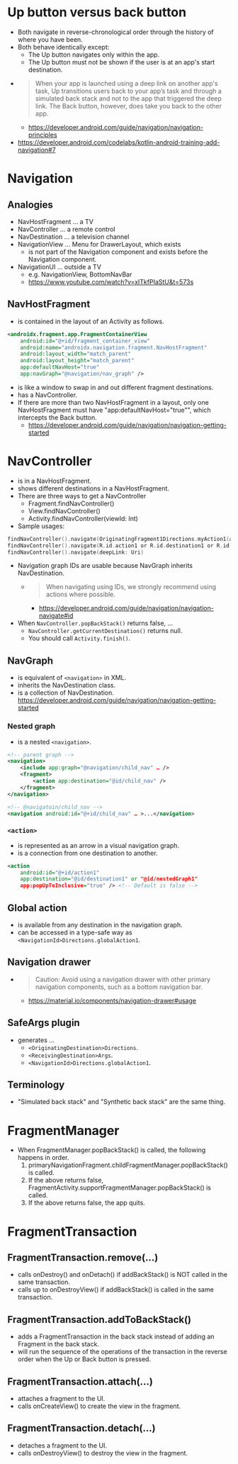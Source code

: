 # Up button versus back button
* Both navigate in reverse-chronological order through the history of where you have been.
* Both behave identically except:
  * The Up button navigates only within the app.
  * The Up button must not be shown if the user is at an app's start destination.
* > When your app is launched using a deep link on another app's task, Up transitions users back to your app’s task and through a simulated back stack and not to the app that triggered the deep link. The Back button, however, does take you back to the other app.
  * https://developer.android.com/guide/navigation/navigation-principles
* https://developer.android.com/codelabs/kotlin-android-training-add-navigation#7

# Navigation
## Analogies
* NavHostFragment … a TV
* NavController … a remote control
* NavDestination … a television channel
* NavigationView ... Menu for DrawerLayout, which exists 
  * is not part of the Navigation component and exists before the Navigation component.
* NavigationUI … outside a TV
  * e.g. NavigationView, BottomNavBar
  * https://www.youtube.com/watch?v=xITkfPIaStU&t=573s

## NavHostFragment
* is contained in the layout of an Activity as follows.
```xml
<androidx.fragment.app.FragmentContainerView
    android:id="@+id/fragment_container_view"
    android:name="androidx.navigation.fragment.NavHostFragment"
    android:layout_width="match_parent"
    android:layout_height="match_parent"
    app:defaultNavHost="true"
    app:navGraph="@navigation/nav_graph" />
```
* is like a window to swap in and out different fragment destinations.
* has a NavController.
* If there are more than two NavHostFragment in a layout, only one NavHostFragment must have "app:defaultNavHost="true"", which intercepts the Back button.
  * https://developer.android.com/guide/navigation/navigation-getting-started

# NavController
* is in a NavHostFragment.
* shows different destinations in a NavHostFragment.
* There are three ways to get a NavController
  * Fragment.findNavController()
  * View.findNavController()
  * Activity.findNavController(viewId: Int)
* Sample usages:
```kotlin
findNavController().navigate(OriginatingFragment1Directions.myAction1(argKey1 = argValue1))
findNavController().navigate(R.id.action1 or R.id.destination1 or R.id.nav_graph1)
findNavController().navigate(deepLink: Uri)
```
  * Navigation graph IDs are usable because NavGraph inherits NavDestination.
    * > When navigating using IDs, we strongly recommend using actions where possible.
      * https://developer.android.com/guide/navigation/navigation-navigate#id
* When `NavController.popBackStack()` returns false, …
  * `NavController.getCurrentDestination()` returns null.
  * You should call `Activity.finish()`.

## NavGraph
* is equivalent of `<navigation>` in XML.
* inherits the NavDestination class.
* is a collection of NavDestination.
https://developer.android.com/guide/navigation/navigation-getting-started

### Nested graph
* is a nested `<navigation>`.
```xml
<!-- parent graph -->
<navigation>
    <include app:graph="@navigation/child_nav" … />
    <fragment>
        <action app:destination="@id/child_nav" />
    </fragment>
</navigation>
```
```xml
<!-- @navigatoin/child_nav -->
<navigation android:id="@+id/child_nav" … >...</navigation>
```

### `<action>`
* is represented as an arrow in a visual navigation graph.
* is a connection from one destination to another.
```xml
<action
    android:id="@+id/action1"
    app:destination="@id/destination1" or "@id/nestedGraph1"
    app:popUpToInclusive="true" /> <!-- Default is false -->
```

## Global action
* is available from any destination in the navigation graph.
* can be accessed in a type-safe way as `<NavigationId>Directions.globalAction1`.

## Navigation drawer
* > Caution: Avoid using a navigation drawer with other primary navigation components, such as a bottom navigation bar.
  * https://material.io/components/navigation-drawer#usage

## SafeArgs plugin
* generates ...
  * `<OriginatingDestination>Directions`.
  * `<ReceivingDestination>Args`.
  * `<NavigationId>Directions.globalAction1`.

## Terminology
* "Simulated back stack" and "Synthetic back stack" are the same thing.

# FragmentManager
* When FragmentManager.popBackStack() is called, the following happens in order.
  1. primaryNavigationFragment.childFragmentManager.popBackStack() is called.
  2. If the above returns false, FragmentActivity.supportFragmentManager.popBackStack() is called.
  3. If the above returns false, the app quits.

# FragmentTransaction
## FragmentTransaction.remove(...)
* calls onDestroy() and onDetach() if addBackStack() is NOT called in the same transaction.
* calls up to onDestroyView() if addBackStack() is called in the same transaction.

## FragmentTransaction.addToBackStack()
* adds a FragmentTransaction in the back stack instead of adding an Fragment in the back stack.
* will run the sequence of the operations of the transaction in the reverse order when the Up or Back button is pressed.

## FragmentTransaction.attach(...)
* attaches a fragment to the UI.
* calls onCreateView() to create the view in the fragment.

## FragmentTransaction.detach(...)
* detaches a fragment to the UI.
* calls onDestroyView() to destroy the view in the fragment.
